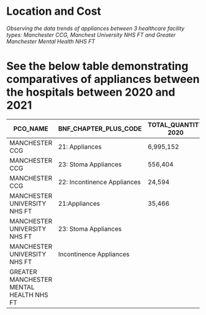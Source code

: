 # Location and Cost 
_Observing the data trends of appliances between 3 healthcare facility types: Manchester CCG, Manchest University NHS FT and Greater Manchester Mental Health NHS FT_

# See the below table demonstrating comparatives of appliances between the hospitals between 2020 and 2021 


|PCO_NAME                                |BNF_CHAPTER_PLUS_CODE       |TOTAL_QUANTITY 2020     |TOTAL_COST 2020        |Total_QUANTITY 2021  | TOTAL_COST 2021  |
|----------------------------------------|----------------------------|------------------------|-----------------------|---------------------|------------------|
|MANCHESTER CCG                          |21: Appliances              |6,995,152               |£369,105.9             |7,691,279            |£414,958.2        | 
|MANCHESTER CCG                          |23: Stoma Appliances        |556,404                 |£198,307.7             |608,118              |£220,650.2        |
|MANCHESTER CCG                          |22: Incontinence Appliances |24,594                  |£23,609.59             |28,619               |£28,821.8         |
|MANCHESTER UNIVERSITY NHS FT            |21:Appliances               |35,466                  |£7,305.22              |35,328               |£7,047.73         |
|MANCHESTER UNIVERSITY NHS FT            |23: Stoma Appliances        |
|MANCHESTER UNIVERSITY NHS FT            |Incontinence Appliances     |
|GREATER MANCHESTER MENTAL HEALTH NHS FT |
